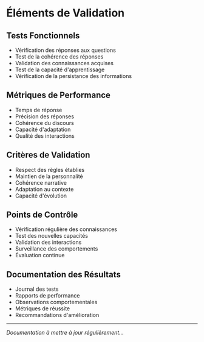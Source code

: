 # Éléments de Validation

## Tests Fonctionnels
- Vérification des réponses aux questions
- Test de la cohérence des réponses
- Validation des connaissances acquises
- Test de la capacité d'apprentissage
- Vérification de la persistance des informations

## Métriques de Performance
- Temps de réponse
- Précision des réponses
- Cohérence du discours
- Capacité d'adaptation
- Qualité des interactions

## Critères de Validation
- Respect des règles établies
- Maintien de la personnalité
- Cohérence narrative
- Adaptation au contexte
- Capacité d'évolution

## Points de Contrôle
- Vérification régulière des connaissances
- Test des nouvelles capacités
- Validation des interactions
- Surveillance des comportements
- Évaluation continue

## Documentation des Résultats
- Journal des tests
- Rapports de performance
- Observations comportementales
- Métriques de réussite
- Recommandations d'amélioration

---
*Documentation à mettre à jour régulièrement...* 